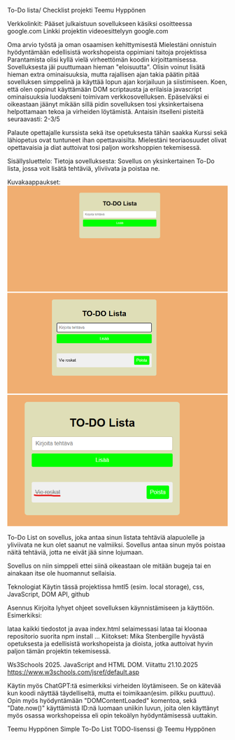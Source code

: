 To-Do lista/ Checklist projekti
Teemu Hyppönen

Verkkolinkit:
Pääset julkaistuun sovellukseen käsiksi osoitteessa google.com Linkki projektin videoesittelyyn google.com

Oma arvio työstä ja oman osaamisen kehittymisestä
Mielestäni onnistuin hyödyntämään edellisistä workshopeista oppimiani taitoja projektissa Parantamista olisi kyllä vielä virheettömän koodin kirjoittamisessa. Sovelluksesta jäi puuttumaan hieman "eloisuutta". Olisin voinut lisätä hieman extra ominaisuuksia, mutta rajallisen ajan takia päätin pitää sovelluksen simppelinä ja käyttää lopun ajan korjailuun ja siistimiseen. Koen, että olen oppinut käyttämään DOM scriptausta ja erilaisia javascript ominaisuuksia luodakseni toimivam verkkosovelluksen. Epäselväksi ei oikeastaan jäänyt mikään sillä pidin sovelluksen tosi yksinkertaisena helpottamaan tekoa ja virheiden löytämistä. Antaisin itselleni pisteitä seuraavasti: 2-3/5

Palaute opettajalle kurssista sekä itse opetuksesta tähän saakka
Kurssi sekä lähiopetus ovat tuntuneet ihan opettavaisilta. Mielestäni teoriaosuudet olivat opettavaisia ja diat auttoivat tosi paljon workshoppien tekemisessä. 

Sisällysluettelo:
Tietoja sovelluksesta: Sovellus on yksinkertainen To-Do lista, jossa voit lisätä tehtäviä, yliviivata ja poistaa ne.

Kuvakaappaukset:
![Sovellus](image.png)
![Tehtävä](image-1.png)
![Yliviivaus](image-2.png)


To-Do List on sovellus, joka antaa sinun listata tehtäviä alapuolelle ja yliviivata ne kun olet saanut ne valmiiksi. Sovellus antaa sinun myös poistaa näitä tehtäviä, jotta ne eivät jää sinne lojumaan.

Sovellus on niin simppeli ettei siinä oikeastaan ole mitään bugeja tai en ainakaan itse ole huomannut sellaisia.

Teknologiat
Käytin tässä projektissa hmtl5 (esim. local storage), css, JavaScript, DOM API, github

Asennus
Kirjoita lyhyet ohjeet sovelluksen käynnistämiseen ja käyttöön. Esimerkiksi:

lataa kaikki tiedostot ja avaa index.html selaimessasi
lataa tai kloonaa repositorio
suorita npm install
...
Kiitokset:
Mika Stenbergille hyvästä opetuksesta ja edellisistä workshopeista ja dioista, jotka auttoivat hyvin paljon tämän projektin tekemisessä.

Ws3Schools 2025. JavaScript and HTML DOM. Viitattu 21.10.2025
https://www.w3schools.com/jsref/default.asp


Käytin myös ChatGPT:tä esimerkiksi virheiden löytämiseen. Se on kätevää kun koodi näyttää täydelliseltä, mutta ei toimikaan(esim. pilkku puuttuu). Opin myös hyödyntämään "DOMContentLoaded" komentoa, sekä "Date.now()" käyttämistä ID:nä luomaan uniikin luvun, joita olen käyttänyt myös osassa workshopeissa eli opin tekoälyn hyödyntämisessä uuttakin.


Teemu Hyppönen
Simple To-Do List
TODO-lisenssi @ Teemu Hyppönen